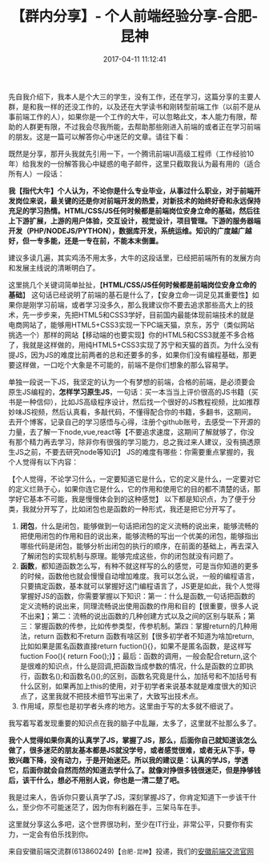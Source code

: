 ﻿---
title: 【群内分享】- 个人前端经验分享-合肥-昆神
date: 2017-04-11 11:12:41
type: "categories"
categories: 文章
---

先自我介绍下，我本人是个大三的学生，没有工作，还在学习，这篇分享的主要人群，是和我一样的还没工作的，以及还在大学读书和刚转型前端工作（以前不是从事前端工作的人），如果你是一个工作的大牛，可以忽略此文，本人能力有限，帮助的人群更有限，不过我会尽我所能，去帮助那些刚进入前端的或者正在学习前端的朋友。这是一篇可以解答你心中迷茫的文章。请往下看：

既然是分享，那开头我就先引用一下，一个腾讯前端UI高级工程师（工作经验10年）给我发的一份解答我心中疑惑的电子邮件，这里只截取我认为最有用的（适合所有人）一段话：

**我【指代大牛】个人认为，不论你是什么专业毕业，从事过什么职业，对于前端开发岗位来说，最关键的还是你对前端开发的热爱，对新技术的始终好奇和永远保持充足的学习热情。HTML/CSS/JS任何时候都是前端岗位安身立命的基础，然后往上下游扩展，上游的用户体验，交互设计，视觉设计，项目管理。下游的服务器端开发（PHP/NODEJS/PYTHON），数据库开发，系统运维。知识的广度越广越好，但一专多能，还是一专在前，不能本末倒置。**

建议多读几遍，其实鸡汤不用太多，大牛的这段话里，已经把前端所有的发展方向和发展主线说的清晰明白了。

这里挑几个关键词简单扯扯，【**HTML/CSS/JS任何时候都是前端岗位安身立命的基础**】   这句话已经说明了前端的基石是什么了，【安身立命一词足见其重要性】如果你是刚学习前端，或者学习没多久，那么我建议你不要去追求那些高大上的技术，先一步步来，先把HTML5和CSS3学好，目前国内最能体现前端技术的就是电商网站了，能够用HTML5+CSS3实现一下PC端天猫，京东，苏宁（类似网站挑选一个）那样的网站【移动端的也要实现】你的HTML5和CSS3就差不多合格了，我就是这样做的，用纯HTML5+CSS3实现了苏宁和天猫的首页。为什么没有提JS，因为JS的难度比前两者的总和还要多的多，如果你们没有编程基础，那更要这样做，一口吃个大象是不可能的，前端不是你们想象的那么容易学。

单独一段说一下JS，我坚定的认为一个有梦想的前端，合格的前端，是必须要会原生JS编程的，**怎样学习原生JS**，一句话：买一本当当上评价很高的JS书籍（买书是一种信仰），比如JS高级程序设计，然后找一个很好的JS教程视频，比如推荐妙味JS视频，然后认真看，多敲代码，不懂得配合你的书籍，多翻书，这期间，去开个博客，记录自己的学习感悟与心得，注册个github账号，去感受一下开源的力量，去了解一下node,vue,react等【不要追求速度，这期间了解就够了，你没有那个精力再去学习，除非你有很强的学习能力，总之我过来人建议，没有搞透原生JS之前，不要去研究node等知识】
JS的难度有哪些：你需要重点掌握的，我个人觉得有以下内容：

【个人觉得，不论学习什么，一定要知道它是什么，它的定义是什么，一定要对它的定义烂熟于心，如果你连它是什么，它的作用和使用它的目的都不清楚的话，那学好它基本不可能，我是慢慢体会到的这种感觉】
以下都是知识点，为了便于分类，我就分开写了，比如闭包也是函数的一种形式，我还是把它分开写了。

 1. **闭包**，什么是闭包，能够做到一句话把闭包的定义流畅的说出来，能够流畅的把使用闭包的作用和目的说出来，能够流畅的写出一个优美的闭包，能够指出哪些代码是闭包，能够分析出闭包的执行的顺序，在前面的基础上，再去深入了解闭包的实现机制与原理。能够完成这些，你的闭包就没有问题了。
 2. **函数**，都知道函数怎么写，有种不就这样写的么的感觉，可是当你知道的更多的时候，函数他也就会慢慢自动增加难度。我可以怎么说，一般的编程语言，只要搞定函数，基本就可以掌握好这门编程语言了，JS更是如此，我个人觉得掌握好JS的函数，你需要掌握以下知识：第一：什么是函数,一句话把函数的定义流畅的说出来，同理流畅说出使用函数的作用和目的【很重要，很多人说不出来】；第二：流畅的说出函数的几种创建方式以及之间的区别与联系；第三：掌握函数的传参，比如传参类型，传参机制。第四：掌握return的几种用法，return 函数和不return 函数有啥区别【很多初学者不知道为啥加return,比如如果是匿名函数直接return fuction(){}，如果不是匿名函数，是这样写fuction Foo(){ return Foo();}】；最后：函数的调用，一般会配合return,这个是很难的知识点，什么是回调,把函数当成参数的情况，什么是函数的立即执行，函数名();和函数名()();的区别，函数名究竟是什么，加括号和不加括号有什么区别，如果再加上this的使用，对于初学者来说基本就是难度很大的知识点了，这里我就不把技术细节写出来了，大致写出技术点。
 3. 作用域，原型也是初学者头疼的地方。这里由于写的太多就不细说了。

我写着写着发现重要的知识点在我的脑子中乱蹦，太多了，这里就不扯那么多了。

**我个人觉得如果你真的认真学了JS，掌握了JS，那么，后面你自己就知道该怎么做了，很多迷茫的朋友基本都是JS就没学号，或者感觉很难，或者无从下手，导致兴趣下降，没有动力，于是开始迷茫。所以我的建议是：认真的学JS，学透它，后面你就会自然而然的知道去学什么了。就像对挣很多钱很迷茫，但是挣够钱后，该干什么，想必不用别人说，你也是一清二楚了吧。**

我是过来人，告诉你只要认真学了JS，深刻掌握JS了，你肯定知道下一步该干什么，至少你不可能迷茫了，因为你有利器在手，三架马车在手。

这里就分享这么多吧，这个世界很功利，至少在IT行业，非常公平，只要你有实力，一定会有伯乐找到你。


来自安徽前端交流群(613860249)【`合肥-昆神`】投递，我们的[安徽前端交流官网](http://anhuijs.org/)